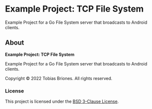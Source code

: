 # Example Project: TCP File System

Example Project for a Go File System server that broadcasts to Android clients.

## About

**Example Project: TCP File System**

Example Project for a Go File System server that broadcasts to Android clients.

Copyright © 2022 Tobias Briones. All rights reserved.

### License

This project is licensed under the [BSD 3-Clause License](LICENSE).
